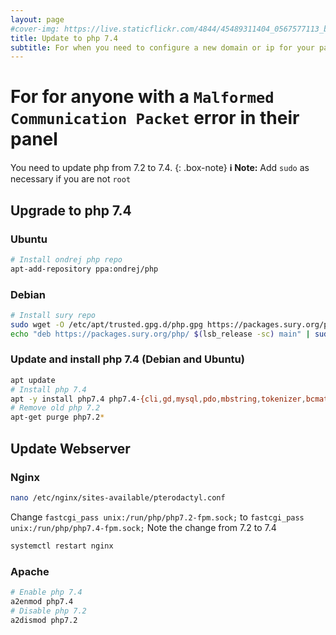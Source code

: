```yaml
---
layout: page
#cover-img: https://live.staticflickr.com/4844/45489311404_0567577113_b.jpg
title: Update to php 7.4
subtitle: For when you need to configure a new domain or ip for your panel
--- 
```


# For for anyone with a `Malformed Communication Packet` error in their panel
You need to update php from 7.2 to 7.4.
{: .box-note}
**ℹ️ Note:** Add `sudo` as necessary if you are not `root`
## Upgrade to php 7.4
### Ubuntu
```bash
# Install ondrej php repo
apt-add-repository ppa:ondrej/php
```
### Debian
```bash
# Install sury repo
sudo wget -O /etc/apt/trusted.gpg.d/php.gpg https://packages.sury.org/php/apt.gpg
echo "deb https://packages.sury.org/php/ $(lsb_release -sc) main" | sudo tee /etc/apt/sources.list.d/php.list
```
### Update and install php 7.4 (Debian and Ubuntu)
```bash
apt update
# Install php 7.4
apt -y install php7.4 php7.4-{cli,gd,mysql,pdo,mbstring,tokenizer,bcmath,xml,fpm,curl,zip}
# Remove old php 7.2
apt-get purge php7.2*
```
## Update Webserver
### Nginx
```bash
nano /etc/nginx/sites-available/pterodactyl.conf
```
Change `fastcgi_pass unix:/run/php/php7.2-fpm.sock;` to `fastcgi_pass unix:/run/php/php7.4-fpm.sock;`
Note the change from 7.2 to 7.4
```bash
systemctl restart nginx
```
### Apache
```bash
# Enable php 7.4
a2enmod php7.4
# Disable php 7.2 
a2dismod php7.2
```
